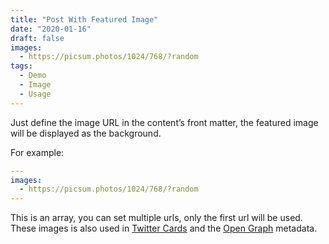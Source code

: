 ```yaml
---
title: "Post With Featured Image"
date: "2020-01-16" 
draft: false
images: 
  - https://picsum.photos/1024/768/?random
tags: 
  - Demo
  - Image 
  - Usage
---
```


Just define the image URL in the content’s front matter, the featured image will be displayed as the background. 

For example:

```yaml
---
images:
  - https://picsum.photos/1024/768/?random
---
```

This is an array, you can set multiple urls, only the first url will be used. These images is also used in [Twitter Cards](https://developer.twitter.com/en/docs/tweets/optimize-with-cards/guides/getting-started.html) and the [Open Graph](http://ogp.me/) metadata.
